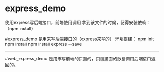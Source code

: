 # express_demo
使用express写后端接口，前端使用调用
拿到该文件的时候，记得安装依赖：（npm install）

#express_demo 是用来写后端接口的（express来写的）
环境搭建：
npm init 
npm install 
npm install express --save

---------------------------------------------------------------------------------
#web_express_demo  是用来写前端的页面的，页面里面的数据调用后端接口返回的。
